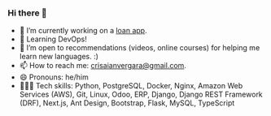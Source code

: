 ### Hi there 👋

- 🔭 I’m currently working on a [loan app](https://app.crisaianvergara.com/).
- 🌱 Learning DevOps!
- 🤔 I’m open to recommendations (videos, online courses) for helping me learn new languages. :)
- 📫 How to reach me: crisaianvergara@gmail.com.
- 😄 Pronouns: he/him
- 👩🏻‍💻 Tech skills: Python, PostgreSQL, Docker, Nginx, Amazon Web Services (AWS), Git, Linux, Odoo, ERP, Django, Django REST Framework (DRF), Next.js, Ant Design, Bootstrap, Flask, MySQL, TypeScript
